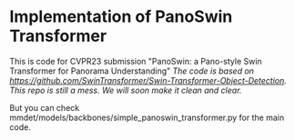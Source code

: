 # Implementation of PanoSwin Transformer
 This is code for CVPR23 submission "PanoSwin: a Pano-style Swin Transformer for Panorama Understanding"
 *The code is based on https://github.com/SwinTransformer/Swin-Transformer-Object-Detection. This repo is still a mess. We will soon make it clean and clear.*
 
 But you can check mmdet/models/backbones/simple_panoswin_transformer.py for the main code.


